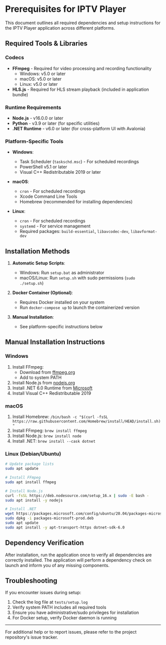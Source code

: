 # Prerequisites for IPTV Player

This document outlines all required dependencies and setup instructions for the IPTV Player application across different platforms.

## Required Tools & Libraries

### Codecs
- **FFmpeg** - Required for video processing and recording functionality
  - Windows: v5.0 or later
  - macOS: v5.0 or later
  - Linux: v5.0 or later
- **HLS.js** - Required for HLS stream playback (included in application bundle)

### Runtime Requirements
- **Node.js** - v16.0.0 or later
- **Python** - v3.9 or later (for specific utilities)
- **.NET Runtime** - v6.0 or later (for cross-platform UI with Avalonia)

### Platform-Specific Tools
- **Windows**:
  - Task Scheduler (`taskschd.msc`) - For scheduled recordings
  - PowerShell v5.1 or later
  - Visual C++ Redistributable 2019 or later
 
- **macOS**:
  - `cron` - For scheduled recordings
  - Xcode Command Line Tools
  - Homebrew (recommended for installing dependencies)

- **Linux**:
  - `cron` - For scheduled recordings
  - `systemd` - For service management
  - Required packages: `build-essential`, `libavcodec-dev`, `libavformat-dev`

## Installation Methods

1. **Automatic Setup Scripts**:
   - Windows: Run `setup.bat` as administrator
   - macOS/Linux: Run `setup.sh` with sudo permissions (`sudo ./setup.sh`)

2. **Docker Container (Optional)**:
   - Requires Docker installed on your system
   - Run `docker-compose up` to launch the containerized version

3. **Manual Installation**:
   - See platform-specific instructions below

## Manual Installation Instructions

### Windows
1. Install FFmpeg:
   - Download from [ffmpeg.org](https://ffmpeg.org/download.html)
   - Add to system PATH
2. Install Node.js from [nodejs.org](https://nodejs.org/)
3. Install .NET 6.0 Runtime from [Microsoft](https://dotnet.microsoft.com/download)
4. Install Visual C++ Redistributable 2019

### macOS
1. Install Homebrew: `/bin/bash -c "$(curl -fsSL https://raw.githubusercontent.com/Homebrew/install/HEAD/install.sh)"`
2. Install FFmpeg: `brew install ffmpeg`
3. Install Node.js: `brew install node`
4. Install .NET: `brew install --cask dotnet`

### Linux (Debian/Ubuntu)
```bash
# Update package lists
sudo apt update

# Install FFmpeg
sudo apt install ffmpeg

# Install Node.js
curl -fsSL https://deb.nodesource.com/setup_16.x | sudo -E bash -
sudo apt install -y nodejs

# Install .NET
wget https://packages.microsoft.com/config/ubuntu/20.04/packages-microsoft-prod.deb -O packages-microsoft-prod.deb
sudo dpkg -i packages-microsoft-prod.deb
sudo apt update
sudo apt install -y apt-transport-https dotnet-sdk-6.0
```

## Dependency Verification

After installation, run the application once to verify all dependencies are correctly installed. The application will perform a dependency check on launch and inform you of any missing components.

## Troubleshooting

If you encounter issues during setup:
1. Check the log file at `tests/setup.log`
2. Verify system PATH includes all required tools
3. Ensure you have administrative/sudo privileges for installation
4. For Docker setup, verify Docker daemon is running

---

For additional help or to report issues, please refer to the project repository's issue tracker.